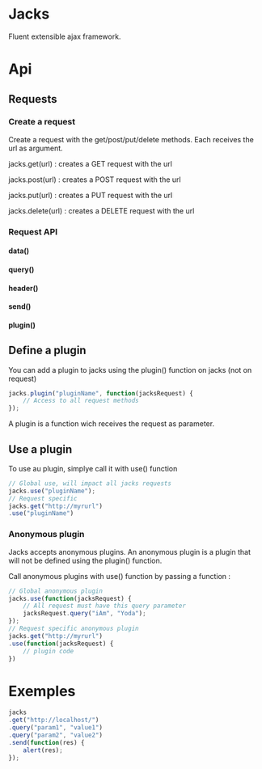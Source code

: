 # Jacks
Fluent extensible ajax framework.

# Api
## Requests
### Create a request
Create a request with the get/post/put/delete methods. Each receives the url as argument.

jacks.get(url) : creates a GET request with the url

jacks.post(url) : creates a POST request with the url

jacks.put(url) : creates a PUT request with the url

jacks.delete(url) : creates a DELETE request with the url

### Request API
#### data()
#### query()
#### header()
#### send()
#### plugin()


## Define a plugin
You can add a plugin to jacks using the plugin() function on jacks (not on request)
```javascript
jacks.plugin("pluginName", function(jacksRequest) {
	// Access to all request methods
});
```
A plugin is a function wich receives the request as parameter.

## Use a plugin
To use au plugin, simplye call it with use() function
```javascript
// Global use, will impact all jacks requests
jacks.use("pluginName");
// Request specific
jacks.get("http://myrurl")
.use("pluginName")
```

### Anonymous plugin
Jacks accepts anonymous plugins. An anonymous plugin is a plugin that will not be defined using the plugin() function.

Call anonymous plugins with use() function by passing a function :

```javascript
// Global anonymous plugin
jacks.use(function(jacksRequest) {
	// All request must have this query parameter
	jacksRequest.query("iAm", "Yoda");
});
// Request specific anonymous plugin
jacks.get("http://myrurl")
.use(function(jacksRequest) {
	// plugin code
})
```

# Exemples
```javascript
jacks
.get("http://localhost/")
.query("param1", "value1")
.query("param2", "value2")
.send(function(res) {
	alert(res);
});
```

